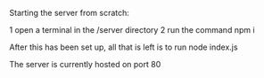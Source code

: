 Starting the server from scratch:

1 open a terminal in the /server directory
2 run the command npm i

After this has been set up, all that is left is to run
node index.js

The server is currently hosted on port 80

